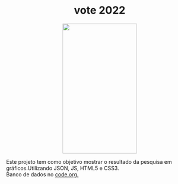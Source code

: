 <h1 align="center">vote 2022</h1>
<p align="center">
<img src="https://user-images.githubusercontent.com/100588945/162853508-a33320fd-9353-487b-853c-7363c1b9749d.gif" width="200" height="350"/>

Este projeto tem como objetivo mostrar o resultado da pesquisa em gráficos.Utilizando JSON, JS, HTML5 e CSS3.</br>
Banco de dados no <a href="https://studio.code.org/projects/applab/bCrDwgsQI1977gnXMmXyrugI3602CUZAxIo2WIrMseQ">code.org.</a></p>


